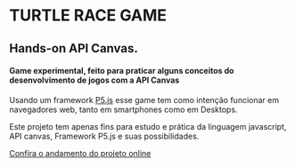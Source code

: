 # TURTLE RACE GAME

## Hands-on API Canvas.
#### Game experimental, feito para praticar alguns conceitos do desenvolvimento de jogos com a API Canvas

Usando um framework [P5.js](http://p5js.org) esse game tem como intenção funcionar em navegadores web, tanto em smartphones como em Desktops.

Este projeto tem apenas fins para estudo e prática da linguagem javascript, API canvas, Framework P5.js e suas possibilidades.

[Confira o andamento do projeto online](http://vagnersantos.esy.es/apps/tartarruga/)
